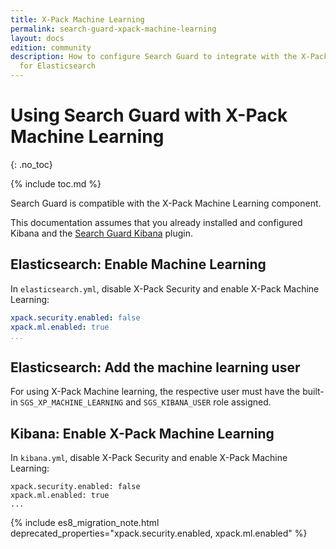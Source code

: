 ```yaml
---
title: X-Pack Machine Learning
permalink: search-guard-xpack-machine-learning
layout: docs
edition: community
description: How to configure Search Guard to integrate with the X-Pack Machine Learning
  for Elasticsearch
---
```

<!---
Copyright 2022 floragunn GmbH
-->
# Using Search Guard with X-Pack Machine Learning
{: .no_toc}

{% include toc.md %}

Search Guard is compatible with the X-Pack Machine Learning component. 

This documentation assumes that you already installed and configured Kibana and the [Search Guard Kibana](kibana-plugin-installation) plugin.

## Elasticsearch: Enable Machine Learning

In `elasticsearch.yml`, disable X-Pack Security and enable X-Pack Machine Learning:

```yaml
xpack.security.enabled: false
xpack.ml.enabled: true
...
```

## Elasticsearch: Add the machine learning user

For using  X-Pack Machine learning, the respective user must have the built-in `SGS_XP_MACHINE_LEARNING` and `SGS_KIBANA_USER` role assigned.

## Kibana: Enable X-Pack Machine Learning

In `kibana.yml`, disable X-Pack Security and enable X-Pack Machine Learning:

```
xpack.security.enabled: false
xpack.ml.enabled: true
...
```

{% include es8_migration_note.html deprecated_properties="xpack.security.enabled, xpack.ml.enabled" %}
